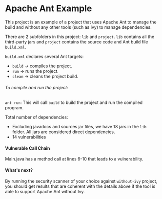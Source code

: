 # Apache Ant Example

This project is an example of a project that uses Apache Ant to manage the build and without any other tools (such as Ivy) to manage dependencies.

There are 2 subfolders in this project: `lib` and `project`. `lib` contains all the third-party jars and `project` contains the source code and Ant build file `build.xml`.

`build.xml` declares several Ant targets:
- `build` -> compiles the project.
- `run` -> runs the project.
- `clean` -> cleans the project build.

###### To compile and run the project:
`ant run`: This will call `build` to build the project and run the compiled program.

Total number of dependencies:
- Excluding javadocs and sources jar files, we have 18 jars in the `lib` folder. All jars are considered direct dependencies.
- 14 vulnerabilities

#### Vulnerable Call Chain
Main.java has a method call at lines 9-10 that leads to a vulnerability.

#### What's next?
By running the security scanner of your choice against `without-ivy` project, you should get results that are coherent with the details above if the tool is able to support Apache Ant without Ivy.
